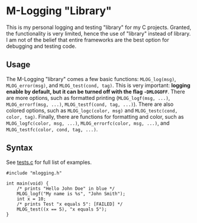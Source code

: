 # M-Logging "Library"
This is my personal logging and testing "library" for my C projects. Granted,
the functionality is very limited, hence the use of "library" instead of
library. I am not of the belief that entire frameworks are the best option
for debugging and testing code. 

## Usage
The M-Logging "library" comes a few basic functions: `MLOG_log(msg)`, 
`MLOG_error(msg)`, and `MLOG_test(cond, tag)`. This is very important: **logging
enable by default, but it can be turned off with the flag `-DMLOGOFF`**. There
are more options, such as formatted printing (`MLOG_logf(msg, ...)`,
`MLOG_errorf(msg, ...)`, `MLOG_testf(cond, tag, ...)`). There are also colored
options, such as `MLOG_logc(color, msg)` and `MLOG_testc(cond, color, tag)`.
Finally, there are functions for formatting and color, such as
`MLOG_logfc(color, msg, ...)`, `MLOG_errorfc(color, msg, ...)`, and
`MLOG_testfc(color, cond, tag, ...)`.

## Syntax 
See [tests.c](tests.c) for full list of examples. 

```
#include "mlogging.h"

int main(void) {
    /* prints "Hello John Doe" in blue */
    MLOG_logf("My name is %s", "John Smith");
    int x = 10;
    /* prints Test "x equals 5": [FAILED] */
    MLOG_test((x == 5), "x equals 5");
}
```
